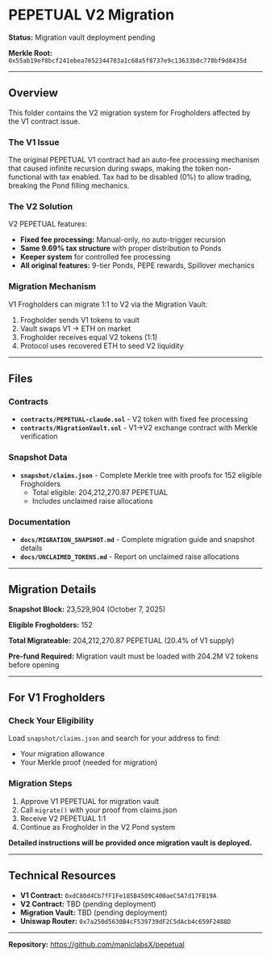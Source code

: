 # PEPETUAL V2 Migration

**Status:** Migration vault deployment pending

**Merkle Root:** `0x55ab19ef8bcf241ebea7652344703a1c68a5f8737e9c13633b8c778bf9d8435d`

---

## Overview

This folder contains the V2 migration system for Frogholders affected by the V1 contract issue.

### The V1 Issue

The original PEPETUAL V1 contract had an auto-fee processing mechanism that caused infinite recursion during swaps, making the token non-functional with tax enabled. Tax had to be disabled (0%) to allow trading, breaking the Pond filling mechanics.

### The V2 Solution

V2 PEPETUAL features:
- **Fixed fee processing:** Manual-only, no auto-trigger recursion
- **Same 9.69% tax structure** with proper distribution to Ponds
- **Keeper system** for controlled fee processing
- **All original features:** 9-tier Ponds, PEPE rewards, Spillover mechanics

### Migration Mechanism

V1 Frogholders can migrate 1:1 to V2 via the Migration Vault:
1. Frogholder sends V1 tokens to vault
2. Vault swaps V1 → ETH on market
3. Frogholder receives equal V2 tokens (1:1)
4. Protocol uses recovered ETH to seed V2 liquidity

---

## Files

### Contracts

- **`contracts/PEPETUAL-claude.sol`** - V2 token with fixed fee processing
- **`contracts/MigrationVault.sol`** - V1→V2 exchange contract with Merkle verification

### Snapshot Data

- **`snapshot/claims.json`** - Complete Merkle tree with proofs for 152 eligible Frogholders
  - Total eligible: 204,212,270.87 PEPETUAL
  - Includes unclaimed raise allocations

### Documentation

- **`docs/MIGRATION_SNAPSHOT.md`** - Complete migration guide and snapshot details
- **`docs/UNCLAIMED_TOKENS.md`** - Report on unclaimed raise allocations

---

## Migration Details

**Snapshot Block:** 23,529,904 (October 7, 2025)

**Eligible Frogholders:** 152

**Total Migrateable:** 204,212,270.87 PEPETUAL (20.4% of V1 supply)

**Pre-fund Required:** Migration vault must be loaded with 204.2M V2 tokens before opening

---

## For V1 Frogholders

### Check Your Eligibility

Load `snapshot/claims.json` and search for your address to find:
- Your migration allowance
- Your Merkle proof (needed for migration)

### Migration Steps

1. Approve V1 PEPETUAL for migration vault
2. Call `migrate()` with your proof from claims.json
3. Receive V2 PEPETUAL 1:1
4. Continue as Frogholder in the V2 Pond system

**Detailed instructions will be provided once migration vault is deployed.**

---

## Technical Resources

- **V1 Contract:** `0xdC80d4Cb7fF1Fe185B4509C400aeC5A7d17FB19A`
- **V2 Contract:** TBD (pending deployment)
- **Migration Vault:** TBD (pending deployment)
- **Uniswap Router:** `0x7a250d5630B4cF539739dF2C5dAcb4c659F2488D`

---

**Repository:** https://github.com/maniclabsX/pepetual
